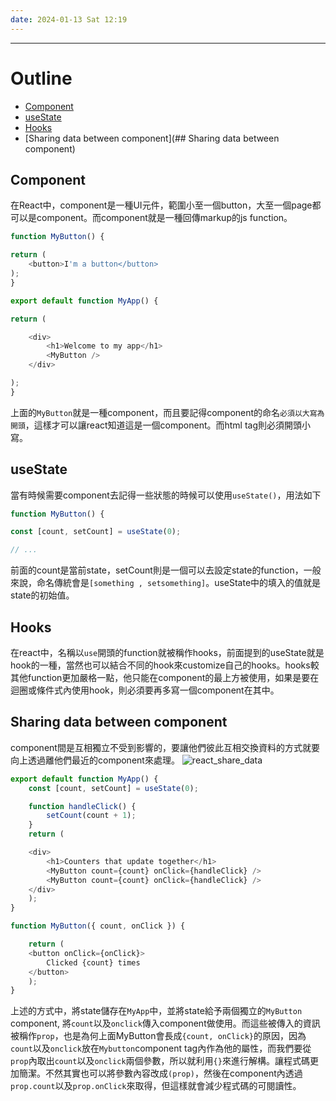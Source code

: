 ```yaml
---
date: 2024-01-13 Sat 12:19
---
```

---

# Outline
+ [Component](##Component)
+ [useState](##useState)
+ [Hooks](##Hooks)
+ [Sharing data between component](## Sharing data between component)
## Component

在React中，component是一種UI元件，範圍小至一個button，大至一個page都可以是component。而component就是一種回傳markup的js function。
```js
function MyButton() {  

return (  
	<button>I'm a button</button>  
);  
}
```

```js
export default function MyApp() {  

return (  

	<div>  
		<h1>Welcome to my app</h1>  
		<MyButton />  
	</div>  

);  
}
```

上面的`MyButton`就是一種component，而且要記得component的命名`必須以大寫為開頭`，這樣才可以讓react知道這是一個component。而html tag則必須開頭小寫。


## useState

當有時候需要component去記得一些狀態的時候可以使用`useState()`，用法如下
```js
function MyButton() {  

const [count, setCount] = useState(0);  

// ...
```

前面的count是當前state，setCount則是一個可以去設定state的function，一般來說，命名傳統會是`[something , setsomething]`。useState中的填入的值就是state的初始值。

## Hooks

在react中，名稱以`use`開頭的function就被稱作hooks，前面提到的useState就是hook的一種，當然也可以結合不同的hook來customize自己的hooks。hooks較其他function更加嚴格一點，他只能在component的最上方被使用，如果是要在迴圈或條件式內使用hook，則必須要再多寫一個component在其中。

## Sharing data between component

component間是互相獨立不受到影響的，要讓他們彼此互相交換資料的方式就要向上透過離他們最近的component來處理。
![react_share_data](react_share_data.png)

```js
export default function MyApp() {  
	const [count, setCount] = useState(0);    

	function handleClick() {  
		setCount(count + 1);  
	}  
	return (  

	<div>  
		<h1>Counters that update together</h1>  
		<MyButton count={count} onClick={handleClick} />  
		<MyButton count={count} onClick={handleClick} />  
	</div>  
	);  
}
```

```js
function MyButton({ count, onClick }) {  

	return (  
	<button onClick={onClick}>  
		Clicked {count} times  
	</button>  
	);  
}
```

上述的方式中，將state儲存在`MyApp`中，並將state給予兩個獨立的`MyButton` component, 將`count`以及`onclick`傳入component做使用。而這些被傳入的資訊被稱作`prop`，也是為何上面MyButton會長成`{count, onClick}`的原因，因為`count`以及`onclick`放在`Mybutton`component tag內作為他的屬性，而我們要從`prop`內取出`count`以及`onclick`兩個參數，所以就利用`{}`來進行解構。讓程式碼更加簡潔。不然其實也可以將參數內容改成`(prop)`，然後在component內透過`prop.count`以及`prop.onClick`來取得，但這樣就會減少程式碼的可閱讀性。


